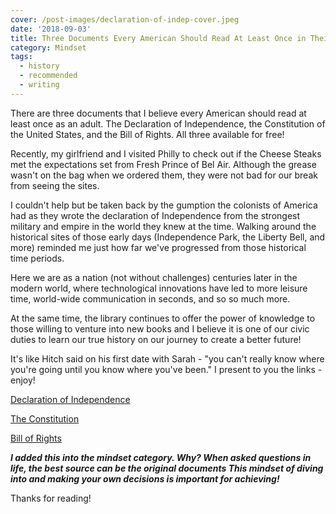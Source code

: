 ```yaml
---
cover: /post-images/declaration-of-indep-cover.jpeg
date: '2018-09-03'
title: Three Documents Every American Should Read At Least Once in Their Adulthood
category: Mindset
tags:
  - history
  - recommended
  - writing
---
```

There are three documents that I believe every American should read at least once as an adult. The Declaration of Independence, the Constitution of the United States, and the Bill of Rights. All three available for free!

Recently, my girlfriend and I visited Philly to check out if the Cheese Steaks met the expectations set from Fresh Prince of Bel Air. Although the grease wasn't on the bag when we ordered them, they were not bad for our break from seeing the sites.

I couldn't help but be taken back by the gumption the colonists of America had as they wrote the declaration of Independence from the strongest military and empire in the world they knew at the time. Walking around the historical sites of those early days (Independence Park, the Liberty Bell, and more) reminded me just how far we've progressed from those historical time periods.

Here we are as a nation (not without challenges) centuries later in the modern world, where technological innovations have led to more leisure time, world-wide communication in seconds, and so so much more.

At the same time, the library continues to offer the power of knowledge to those willing to venture into new books and I believe it is one of our civic duties to learn our true history on our journey to create a better future!

It's like Hitch said on his first date with Sarah - "you can't really know where you're going until you know where you've been." I present to you the links - enjoy!

[Declaration of Independence](https://www.archives.gov/founding-docs/declaration-transcript)

[The Constitution](https://www.archives.gov/founding-docs/constitution)

[Bill of Rights](https://www.archives.gov/founding-docs/bill-of-rights)

___I added this into the mindset category. Why? When asked questions in life, the best source can be the original documents This mindset of diving into and making your own decisions is important for achieving!___

Thanks for reading!
